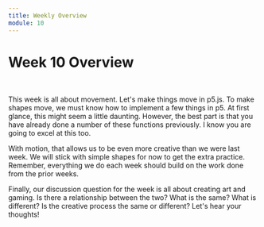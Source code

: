 ```yaml
---
title: Weekly Overview
module: 10
---
```


# Week 10 Overview <br />


<br />

This week is all about movement.  Let's make things move in p5.js.  To make shapes move, we must know how to implement a few things in p5.  At first glance, this might seem a little daunting. However, the best part is that you have already done a number of these functions previously.  I know you are going to excel at this too.

With motion, that allows us to be even more creative than we were last week.  We will stick with simple shapes for now to get the extra practice.  Remember, everything we do each week should build on the work done from the prior weeks.

Finally, our discussion question for the week is all about creating art and gaming.  Is there a relationship between the two? What is the same?  What is different?  Is the creative process the same or different? Let's hear your thoughts!  